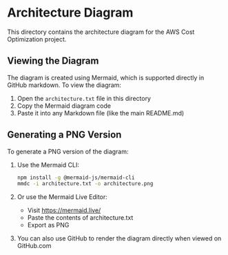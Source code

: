 # Architecture Diagram

This directory contains the architecture diagram for the AWS Cost Optimization project.

## Viewing the Diagram

The diagram is created using Mermaid, which is supported directly in GitHub markdown. To view the diagram:

1. Open the `architecture.txt` file in this directory
2. Copy the Mermaid diagram code
3. Paste it into any Markdown file (like the main README.md)

## Generating a PNG Version

To generate a PNG version of the diagram:

1. Use the Mermaid CLI:
   ```bash
   npm install -g @mermaid-js/mermaid-cli
   mmdc -i architecture.txt -o architecture.png
   ```

2. Or use the Mermaid Live Editor:
   - Visit https://mermaid.live/
   - Paste the contents of architecture.txt
   - Export as PNG

3. You can also use GitHub to render the diagram directly when viewed on GitHub.com
